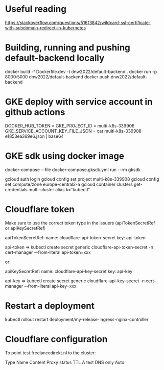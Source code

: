 # Useful reading

https://stackoverflow.com/questions/51613842/wildcard-ssl-certificate-with-subdomain-redirect-in-kubernetes

# Building, running and pushing default-backend locally

docker build -f Dockerfile.dev -t dnw2022/default-backend .
docker run  -p 8000:5000 dnw2022/default-backend
docker push dnw2022/default-backend

# GKE deploy with service account in github actions

DOCKER_HUB_TOKEN = <docker pwd>
GKE_PROJECT_ID = multi-k8s-339908
GKE_SERVICE_ACCOUNT_KEY_FILE_JSON = cat multi-k8s-339908-e1853ea369e6.json | base64

# GKE sdk using docker image

docker-compose --file docker-compose.gksdk.yml run --rm gksdk

gcloud auth login
gcloud config set project multi-k8s-339908
gcloud config set compute/zone europe-central2-a
gcloud container clusters get-credentials multi-cluster
alias k="kubectl"

# Cloudflare token

Make sure to use the correct token type in the issuers (apiTokenSecretRef or apiKeySecretRef)

apiTokenSecretRef:
  name: cloudflare-api-token-secret
  key: api-token

api-token => kubectl create secret generic cloudflare-api-token-secret -n cert-manager --from-literal api-token=xxx

or:

apiKeySecretRef:
  name: cloudflare-api-key-secret
  key: api-key

api-key => kubectl create secret generic cloudflare-api-key-secret -n cert-manager --from-literal api-key=xxx

# Restart a deployment

kubectl rollout restart deployment/my-release-ingress-nginx-controller

# Cloudflare configuration

To point test.freelancedirekt.nl to the cluster:

Type  Name  Content            Proxy status  TTL
A     test  <LoadBalancer IP>  DNS only      Auto